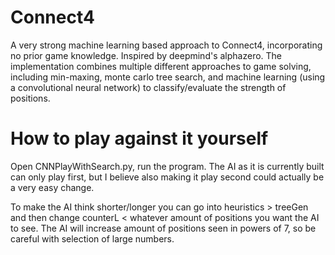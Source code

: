 # Connect4

A very strong machine learning based approach to Connect4, incorporating no prior game knowledge. Inspired by deepmind's alphazero. The implementation combines multiple different approaches to game solving, including min-maxing, monte carlo tree search, and machine learning (using a convolutional neural network) to classify/evaluate the strength of positions.

# How to play against it yourself

Open CNNPlayWithSearch.py, run the program. The AI as it is currently built can only play first, but I believe also making it play second could actually be a very easy change. 

To make the AI think shorter/longer you can go into heuristics > treeGen and then change counterL < whatever amount of positions you want the AI to see. The AI will increase amount of positions seen in powers of 7, so be careful with selection of large numbers.



